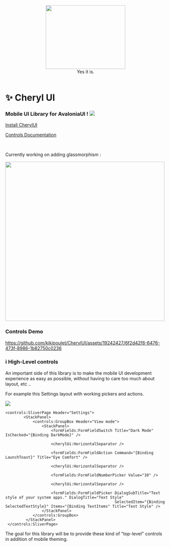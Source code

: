 <div id="header" align="center">
 <kbd>
<img src="https://zupimages.net/up/23/46/jjt8.jpeg" width="250" height="200"></img> 
  </kbd>
<br/>
Yes it is.
</div>
<br/>

# ✨ Cheryl UI

### Mobile UI Library for AvaloniaUI ! <img src="https://www.avaloniaui.net/img/logo/avalonia-white-purple.svg"></img>

[Install CherylUI](https://github.com/kikipoulet/CherylUI/wiki/1.-Installation) 

[Controls Documentation](https://github.com/kikipoulet/CherylUI/wiki/2.-Controls) 

<br/>

Currently working on adding glassmorphism :


<img src="https://github.com/kikipoulet/CherylUI/assets/19242427/2bc501b1-63ca-49af-a1a8-40bf3a35b874" width="500">

 

<br/>

### Controls Demo

https://github.com/kikipoulet/CherylUI/assets/19242427/6f2d42f8-6476-473f-8986-1b82750c0236


### ℹ️ High-Level controls

An important side of this library is to make the mobile UI development experience as easy as possible, without having to care too much about layout, etc .. 

For example this Settings layout with working pickers and actions.

 <img src="https://raw.githubusercontent.com/kikipoulet/CherylUI/master/CherylImages/SettingsDemo.png"></img> 

```
<controls:SliverPage Header="Settings">
        <StackPanel>
            <controls:GroupBox Header="View mode">
                <StackPanel>
                    <formFields:FormFieldSwitch Title="Dark Mode" IsChecked="{Binding DarkMode}" />

                    <cherylUi:HorizontalSeparator />

                    <formFields:FormFieldAction Command="{Binding LaunchToast}" Title="Eye Comfort" />

                    <cherylUi:HorizontalSeparator />

                    <formFields:FormFieldNumberPicker Value="10" />

                    <cherylUi:HorizontalSeparator />

                    <formFields:FormFieldPicker DialogSubTitle="Text style of your system apps." DialogTitle="Text Style"
                                                SelectedItem="{Binding SelectedTextStyle}" Items="{Binding TextItems" Title="Text Style" /> 
                </StackPanel>
            </controls:GroupBox>
         </StackPanel>
 </controls:SliverPage>
```

The goal for this library will be to provide these kind of "top-level" controls in addition of mobile theming.
